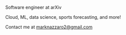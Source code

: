 Software engineer at arXiv

Cloud, ML, data science, sports forecasting, and more!

Contact me at marknazzaro2@gmail.com
